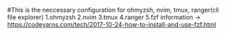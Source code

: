 #This is the neccessary configuration for ohmyzsh, nvim, tmux, ranger(cli file explorer)
  1.ohmyzsh
  2.nvim
  3.tmux
  4.ranger
  5.fzf 
    information -> https://codeyarns.com/tech/2017-10-24-how-to-install-and-use-fzf.html
    
